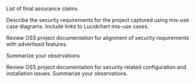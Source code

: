 List of final assurance claims


Describe the security requirements for the project captured using mis-use case diagrams. Include links to Lucidchart mis-use cases.


Review OSS project documentation for alignment of security requirements with advertised features. 

Summarize your observations


Review OSS project documentation for security related configuration and installation issues. Summarize your observations.